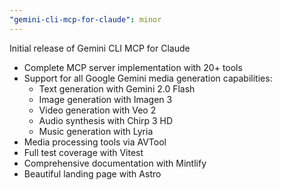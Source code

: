 ```yaml
---
"gemini-cli-mcp-for-claude": minor
---
```


Initial release of Gemini CLI MCP for Claude

- Complete MCP server implementation with 20+ tools
- Support for all Google Gemini media generation capabilities:
  - Text generation with Gemini 2.0 Flash
  - Image generation with Imagen 3
  - Video generation with Veo 2
  - Audio synthesis with Chirp 3 HD
  - Music generation with Lyria
- Media processing tools via AVTool
- Full test coverage with Vitest
- Comprehensive documentation with Mintlify
- Beautiful landing page with Astro